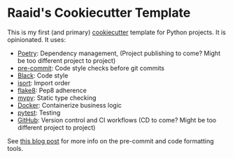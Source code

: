 # Raaid's Cookiecutter Template

This is my first (and primary) [cookiecutter](https://cookiecutter.readthedocs.io/en/stable/) template for Python projects. It is opinionated. It uses:
- [Poetry](https://python-poetry.org/): Dependency management, (Project publishing to come? Might be too different project to project)
- [pre-commit](https://pre-commit.com/): Code style checks before git commits
- [Black](https://black.readthedocs.io/en/stable/): Code style
- [isort](https://pycqa.github.io/isort/): Import order
- [flake8](https://flake8.pycqa.org/en/latest/): Pep8 adherence
- [mypy](https://mypy.readthedocs.io/en/stable/): Static type checking
- [Docker](https://www.docker.com/): Containerize business logic
- [pytest](https://docs.pytest.org/en/7.2.x/): Testing
- [GitHub](https://github.com/): Version control and CI workflows (CD to come? Might be too different project to project)

See [this blog post](https://www.raaid.xyz/posts/tech/learning2) for more info on the pre-commit and code formatting tools.
